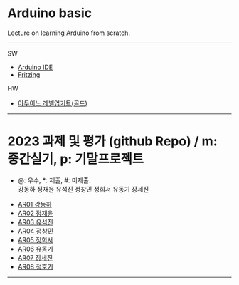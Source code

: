 # Arduino basic
Lecture on learning Arduino from scratch.


---

SW

- [Arduino IDE](https://www.arduino.cc/)
- [Fritzing](http://fritzing.org/download/)

HW

- [아두이노 레벨업키트(골드)](https://www.devicemart.co.kr/goods/view?no=12170416)

---

# 2023 과제 및 평가 (github Repo) / m: 중간실기, p: 기말프로젝트
* @: 우수, *: 제출, #: 미제출.  
강동하 정재윤 유석진 정창민 정희서 유동기 장세진 
- [AR01 강동하](https://github.com/kangdongha2/ar01)
- [AR02 정재윤](https://github.com/wjdwodbs1212/AR02)
- [AR03 유석진]()
- [AR04 정창민](https://github.com/cllcmxx00/ar04)
- [AR05 정희서](https://github.com/HiSeoJeong/AR05)
- [AR06 유동기](https://github.com/wtfwtfs/ar06)
- [AR07 장세진](https://github.com/sejin573/AR07)
- [AR08 정호기](https://github.com/JeongHogi/AR08a)


---




